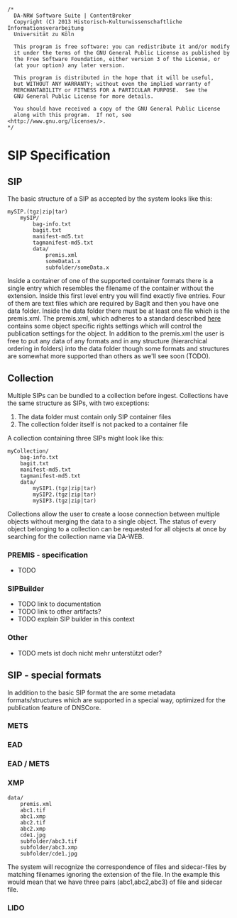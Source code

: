 	/*
	  DA-NRW Software Suite | ContentBroker
	  Copyright (C) 2013 Historisch-Kulturwissenschaftliche Informationsverarbeitung
	  Universität zu Köln
	
	  This program is free software: you can redistribute it and/or modify
	  it under the terms of the GNU General Public License as published by
	  the Free Software Foundation, either version 3 of the License, or
	  (at your option) any later version.
	
	  This program is distributed in the hope that it will be useful,
	  but WITHOUT ANY WARRANTY; without even the implied warranty of
	  MERCHANTABILITY or FITNESS FOR A PARTICULAR PURPOSE.  See the
	  GNU General Public License for more details.
	
	  You should have received a copy of the GNU General Public License
	  along with this program.  If not, see <http://www.gnu.org/licenses/>.
	*/

# SIP Specification

## SIP
The basic structure of a SIP as accepted by the system looks like this:

    mySIP.(tgz|zip|tar)
        mySIP/
        	bag-info.txt
        	bagit.txt
        	manifest-md5.txt
        	tagmanifest-md5.txt
        	data/
        		premis.xml
        		someData1.x
        		subfolder/someData.x
        		
Inside a container of one of the supported container formats there is
a single entry which resembles the filename of the container without the extension.
Inside this first level entry you will find exactly five entries. Four of them
are text files which are required by BagIt and then you have one data folder.
Inside the data folder there must be at least one file which is the premis.xml.
The premis.xml, which adheres to a standard described [here](http://www.loc.gov/standards/premis/v2/premis-2-2.pdf) contains
some object specific rights settings which will control the publication settings
for the object. In addition to the premis.xml the user is free to put any data
of any formats and in any structure (hierarchical ordering in folders) into the 
data folder though some formats and structures are somewhat more supported than
others as we'll see soon (TODO).

## Collection

Multiple SIPs can be bundled to a collection before ingest. Collections have the same structure as SIPs, with two exceptions:

1. The data folder must contain only SIP container files
2. The collection folder itself is not packed to a container file

A collection containing three SIPs might look like this:

	myCollection/
		bag-info.txt
		bagit.txt
		manifest-md5.txt
		tagmanifest-md5.txt
		data/
			mySIP1.(tgz|zip|tar)
			mySIP2.(tgz|zip|tar)
			mySIP3.(tgz|zip|tar)

Collections allow the user to create a loose connection between multiple objects without merging the data to a single object. The status of every object belonging to a collection can be requested for all objects at once by searching for the collection name via DA-WEB.

### PREMIS - specification

* TODO

### SIPBuilder 

* TODO link to documentation
* TODO link to other artifacts?
* TODO explain SIP builder in this context

### Other 

* TODO mets ist doch nicht mehr unterstützt oder?

## SIP - special formats

In addition to the basic SIP format the are some metadata formats/structures which are
supported in a special way, optimized for the publication feature of DNSCore.

### METS

### EAD

### EAD / METS

### XMP

    data/
        premis.xml
        abc1.tif
        abc1.xmp
        abc2.tif
        abc2.xmp
        cde1.jpg
        subfolder/abc3.tif
        subfolder/abc3.xmp
        subfolder/cde1.jpg

The system will recognize the correspondence of files and sidecar-files by matching filenames ignoring
the extension of the file. In the example this would mean that we have three pairs (abc1,abc2,abc3) of
file and sidecar file.


### LIDO
